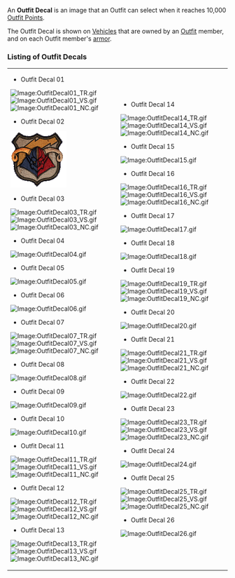 An **Outfit Decal** is an image that an Outfit can select when it reaches 10,000
[Outfit Points](../Outfit_Points.md).

The Outfit Decal is shown on [Vehicles](../vehicles/Vehicle.md) that are owned
by an [Outfit](../Outfit.md) member, and on each Outfit member's
[armor](Armor.md).

<!--[category:Terminology](category:Terminology.md)-->

### Listing of Outfit Decals

<table width="100%" border="0">
<tr>
<td>

- Outfit Decal 01

![Image:OutfitDecal01_TR.gif](../images/OutfitDecal01_TR.gif "fig:Image:OutfitDecal01_TR.gif")![Image:OutfitDecal01_VS.gif](../images/OutfitDecal01_VS.gif "fig:Image:OutfitDecal01_VS.gif")![Image:OutfitDecal01_NC.gif](../images/OutfitDecal01_NC.gif "fig:Image:OutfitDecal01_NC.gif")

- Outfit Decal 02

![Image:OutfitDecal02.gif](../images/OutfitDecal02.gif "Image:OutfitDecal02.gif")

- Outfit Decal 03

![Image:OutfitDecal03_TR.gif](../images/OutfitDecal03_TR.gif "fig:Image:OutfitDecal03_TR.gif")![Image:OutfitDecal03_VS.gif](../images/OutfitDecal03_VS.gif "fig:Image:OutfitDecal03_VS.gif")![Image:OutfitDecal03_NC.gif](../images/OutfitDecal03_NC.gif "fig:Image:OutfitDecal03_NC.gif")

- Outfit Decal 04

![Image:OutfitDecal04.gif](../images/OutfitDecal04.gif "Image:OutfitDecal04.gif")

- Outfit Decal 05

![Image:OutfitDecal05.gif](../images/OutfitDecal05.gif "Image:OutfitDecal05.gif")

- Outfit Decal 06

![Image:OutfitDecal06.gif](../images/OutfitDecal06.gif "Image:OutfitDecal06.gif")

- Outfit Decal 07

![Image:OutfitDecal07_TR.gif](../images/OutfitDecal07_TR.gif "fig:Image:OutfitDecal07_TR.gif")![Image:OutfitDecal07_VS.gif](../images/OutfitDecal07_VS.gif "fig:Image:OutfitDecal07_VS.gif")![Image:OutfitDecal07_NC.gif](../images/OutfitDecal07_NC.gif "fig:Image:OutfitDecal07_NC.gif")

- Outfit Decal 08

![Image:OutfitDecal08.gif](../images/OutfitDecal08.gif "Image:OutfitDecal08.gif")

- Outfit Decal 09

![Image:OutfitDecal09.gif](../images/OutfitDecal09.gif "Image:OutfitDecal09.gif")

- Outfit Decal 10

![Image:OutfitDecal10.gif](../images/OutfitDecal10.gif "Image:OutfitDecal10.gif")

- Outfit Decal 11

![Image:OutfitDecal11_TR.gif](../images/OutfitDecal11_TR.gif "fig:Image:OutfitDecal11_TR.gif")![Image:OutfitDecal11_VS.gif](../images/OutfitDecal11_VS.gif "fig:Image:OutfitDecal11_VS.gif")![Image:OutfitDecal11_NC.gif](../images/OutfitDecal11_NC.gif "fig:Image:OutfitDecal11_NC.gif")

- Outfit Decal 12

![Image:OutfitDecal12_TR.gif](../images/OutfitDecal12_TR.gif "fig:Image:OutfitDecal12_TR.gif")![Image:OutfitDecal12_VS.gif](../images/OutfitDecal12_VS.gif "fig:Image:OutfitDecal12_VS.gif")![Image:OutfitDecal12_NC.gif](../images/OutfitDecal12_NC.gif "fig:Image:OutfitDecal12_NC.gif")

- Outfit Decal 13

![Image:OutfitDecal13_TR.gif](../images/OutfitDecal13_TR.gif "fig:Image:OutfitDecal13_TR.gif")![Image:OutfitDecal13_VS.gif](../images/OutfitDecal13_VS.gif "fig:Image:OutfitDecal13_VS.gif")![Image:OutfitDecal13_NC.gif](../images/OutfitDecal13_NC.gif "fig:Image:OutfitDecal13_NC.gif")

</td>
<td>

- Outfit Decal 14

![Image:OutfitDecal14_TR.gif](../images/OutfitDecal14_TR.gif "fig:Image:OutfitDecal14_TR.gif")![Image:OutfitDecal14_VS.gif](../images/OutfitDecal14_VS.gif "fig:Image:OutfitDecal14_VS.gif")![Image:OutfitDecal14_NC.gif](../images/OutfitDecal14_NC.gif "fig:Image:OutfitDecal14_NC.gif")

- Outfit Decal 15

![Image:OutfitDecal15.gif](../images/OutfitDecal15.gif "Image:OutfitDecal15.gif")

- Outfit Decal 16

![Image:OutfitDecal16_TR.gif](../images/OutfitDecal16_TR.gif "fig:Image:OutfitDecal16_TR.gif")![Image:OutfitDecal16_VS.gif](../images/OutfitDecal16_VS.gif "fig:Image:OutfitDecal16_VS.gif")![Image:OutfitDecal16_NC.gif](../images/OutfitDecal16_NC.gif "fig:Image:OutfitDecal16_NC.gif")

- Outfit Decal 17

![Image:OutfitDecal17.gif](../images/OutfitDecal17.gif "Image:OutfitDecal17.gif")

- Outfit Decal 18

![Image:OutfitDecal18.gif](../images/OutfitDecal18.gif "Image:OutfitDecal18.gif")

- Outfit Decal 19

![Image:OutfitDecal19_TR.gif](../images/OutfitDecal19_TR.gif "fig:Image:OutfitDecal19_TR.gif")![Image:OutfitDecal19_VS.gif](../images/OutfitDecal19_VS.gif "fig:Image:OutfitDecal19_VS.gif")![Image:OutfitDecal19_NC.gif](../images/OutfitDecal19_NC.gif "fig:Image:OutfitDecal19_NC.gif")

- Outfit Decal 20

![Image:OutfitDecal20.gif](../images/OutfitDecal20.gif "Image:OutfitDecal20.gif")

- Outfit Decal 21

![Image:OutfitDecal21_TR.gif](../images/OutfitDecal21_TR.gif "fig:Image:OutfitDecal21_TR.gif")![Image:OutfitDecal21_VS.gif](../images/OutfitDecal21_VS.gif "fig:Image:OutfitDecal21_VS.gif")![Image:OutfitDecal21_NC.gif](../images/OutfitDecal21_NC.gif "fig:Image:OutfitDecal21_NC.gif")

- Outfit Decal 22

![Image:OutfitDecal22.gif](../images/OutfitDecal22.gif "Image:OutfitDecal22.gif")

- Outfit Decal 23

![Image:OutfitDecal23_TR.gif](../images/OutfitDecal23_TR.gif "fig:Image:OutfitDecal23_TR.gif")![Image:OutfitDecal23_VS.gif](../images/OutfitDecal23_VS.gif "fig:Image:OutfitDecal23_VS.gif")![Image:OutfitDecal23_NC.gif](../images/OutfitDecal23_NC.gif "fig:Image:OutfitDecal23_NC.gif")

- Outfit Decal 24

![Image:OutfitDecal24.gif](../images/OutfitDecal24.gif "Image:OutfitDecal24.gif")

- Outfit Decal 25

![Image:OutfitDecal25_TR.gif](../images/OutfitDecal25_TR.gif "fig:Image:OutfitDecal25_TR.gif")![Image:OutfitDecal25_VS.gif](../images/OutfitDecal25_VS.gif "fig:Image:OutfitDecal25_VS.gif")![Image:OutfitDecal25_NC.gif](../images/OutfitDecal25_NC.gif "fig:Image:OutfitDecal25_NC.gif")

- Outfit Decal 26

![Image:OutfitDecal26.gif](../images/OutfitDecal26.gif "Image:OutfitDecal26.gif")

</td>
</tr>
</table>
